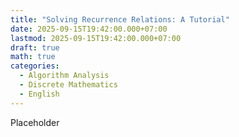 ```yaml
---
title: "Solving Recurrence Relations: A Tutorial"
date: 2025-09-15T19:42:00.000+07:00
lastmod: 2025-09-15T19:42:00.000+07:00
draft: true
math: true
categories:
  - Algorithm Analysis
  - Discrete Mathematics
  - English
---
```

Placeholder

